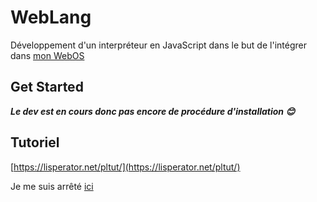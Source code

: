# WebLang

Développement d'un interpréteur en JavaScript
dans le but de l'intégrer dans [mon WebOS](https://github.com/nicolachoquet06250/react-web-os)

## Get Started
***Le dev est en cours donc pas encore de procédure d'installation 😊***

## Tutoriel
[https://lisperator.net/pltut/](https://lisperator.net/pltut/)

Je me suis arrêté [ici](https://lisperator.net/pltut/cps-evaluator/)
